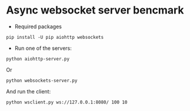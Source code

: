 Async websocket server bencmark
===============================

* Required packages
```
pip install -U pip aiohttp websockets
```

* Run one of the servers:
```
python aiohttp-server.py
```

Or

```
python websockets-server.py
```

And run the client:
```
python wsclient.py ws://127.0.0.1:8080/ 100 10
```
